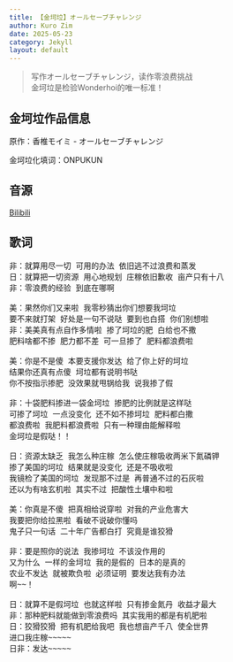 ```yaml
---
title: 【金坷垃】オールセーブチャレンジ
author: Kuro Zim
date: 2025-05-23
category: Jekyll
layout: default
---
```


>  写作オールセーブチャレンジ，读作零浪费挑战<br>金坷垃是检验Wonderhoi的唯一标准！

## 金坷垃作品信息

原作：香椎モイミ - オールセーブチャレンジ

金坷垃化填词：ONPUKUN

## 音源

[Bilibili](https://www.bilibili.com/video/BV12ywhecEdD)

## 歌词

<pre>
非：就算用尽一切 可用的办法 依旧逃不过浪费和蒸发
日：就算把一切资源 用心地规划 庄稼依旧歉收 亩产只有十八
非：零浪费的经验 到底在哪啊

美：果然你们又来啦 我零秒猜出你们想要我坷垃
要不来就打架 好处是一句不说哒 要到也白搭 你们别想啦
非：美美真有点自作多情啦 掺了坷垃的肥 白给也不撒
肥料啥都不掺 肥力都不差 可一旦掺了 肥料都浪费啦

美：你是不是傻 本要支援你发达 给了你上好的坷垃
结果你还真有点傻 坷垃都有说明书哒
你不按指示掺肥 没效果就甩锅给我 说我掺了假

非：十袋肥料掺进一袋金坷垃 掺肥的比例就是这样哒
可掺了坷垃 一点没变化 还不如不掺坷垃 肥料都白撒
都浪费啦 我肥料都浪费啦 只有一种理由能解释啦
金坷垃是假哒！！

日：资源太缺乏 我怎么种庄稼 怎么使庄稼吸收两米下氮磷钾
掺了美国的坷垃 结果就是没变化 还是不吸收啦
我镜检了美国的坷垃 发现那不过是 再普通不过的石灰啦
还以为有啥玄机啦 其实不过 把酸性土壤中和啦

美：你真是不傻 把真相给说穿啦 对我的产业危害大
我要把你给拉黑啦 看破不说破你懂吗
鬼子只一句话 二十年广告都白打 究竟是谁狡猾

非：要是照你的说法 我掺坷垃 不该没作用的
又为什么 一样的金坷垃 我的是假的 日本的是真的
农业不发达 就被欺负啦 必须证明 要发达我有办法
啊~~！

日：就算不是假坷垃 也就这样啦 只有掺金氮丹 收益才最大
非：那种肥料就能做到零浪费吗 其实我用的都是有机肥啦
日：狡猾狡猾 把有机肥给我吧 我也想亩产千八 使全世界
进口我庄稼~~~~~
日非：发达~~~~~</pre>
